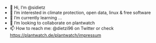 - 👋 Hi, I’m @sidietz
- 👀 I’m interested in climate protection, open data, linux & free software
- 🌱 I’m currently learning ...
- 💞️ I’m looking to collaborate on plantwatch
- 📫 How to reach me: @dietzi96 on Twitter or check https://plantwatch.de/plantwatch/impressum

<!---
sidietz/sidietz is a ✨ special ✨ repository because its `README.md` (this file) appears on your GitHub profile.
You can click the Preview link to take a look at your changes.
--->
